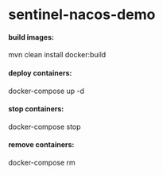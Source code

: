 # sentinel-nacos-demo

#### build images:
mvn clean install docker:build

#### deploy containers:
docker-compose up -d

#### stop containers:
docker-compose stop

#### remove containers:
docker-compose rm